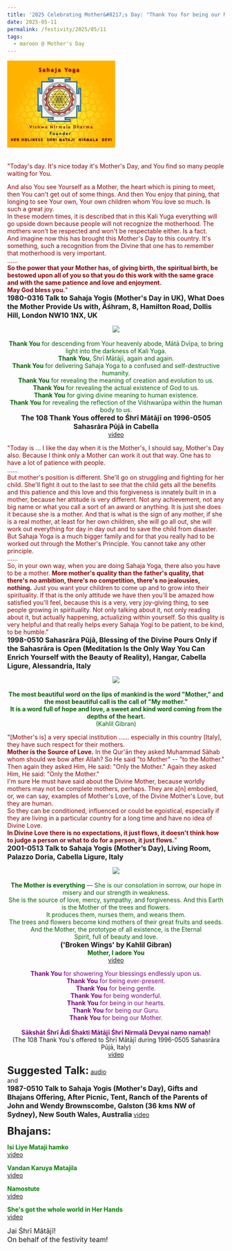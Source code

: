 ```yaml
---
title: '2025 Celebrating Mother&#8217;s Day: "Thank You for being our Mother" '
date: 2025-05-11
permalink: /festivity/2025/05/11
tags:
  - maroon @ Mother's Day
---
```


<div style="text-align: left"><img src="/images/image1.png" width="250" /></div><br>

<p>
<font color="DarkRed">"Today's day. It's nice today it's Mother's Day, and You find so many people waiting for You. 

And also You see Yourself as a Mother, the heart which is pining to meet, then You can't get out of some things. And then You enjoy that pining, that longing to see Your own, Your own children whom You love so much. Is such a great joy.<br>
In these modern times, it is described that in this Kali Yuga everything will go upside down because people will not recognize the motherhood. The mothers won't be respected and won't be respectable either. Is a fact.<br>
And imagine now this has brought this Mother's Day to this country. It's something, such a recognition from the Divine that one has to remember that motherhood is very important.<br>
......<br>
<b>So the power that your Mother has, of giving birth, the spiritual birth, be bestowed upon all of you so that you do this work with the same grace and with the same patience and love and enjoyment.<br>
May God bless you.</b>"</font><br>
<font size="+0"><b>1980-0316 Talk to Sahaja Yogis (Mother's Day in UK), What Does the Mother Provide Us with, Āśhram, 8, Hamilton Road, Dollis Hill, London NW10 1NX, UK</b></font>
</p>

<div style="text-align: center"><img src="https://pub-1e517d8c73a64c9c82977d676b1fff72.r2.dev/FT0149.png" /></div>

<p style=" text-align:center;">
<font color="DarkGreen"><b>Thank You</b> for descending from Your heavenly abode, Mātā Dvīpa, to bring light into the darkness of Kali Yuga.<br> 
<b>Thank You</b>, Śhrī Mātājī, again and again.<br>
<b>Thank You</b> for delivering Sahaja Yoga to a confused and self-destructive humanity.<br>
<b>Thank You</b> for revealing the meaning of creation and evolution to us.<br>
<b>Thank You</b> for revealing the actual existence of God to us.<br>
<b>Thank You</b> for giving divine meaning to human existence.<br>
<b>Thank You</b> for revealing the reflection of the Viśhwarūpa within the human body to us.</font><br>
<font size="+0"><b> The 108 Thank Yous offered to Śhrī Mātājī on 1996-0505 Sahasrāra Pūjā in Cabella</b></font><br>
<a href="https://youtu.be/wP_R9tpOVag">video</a>
</p>

<p>
<font color="DarkRed">"Today is ... I like the day when it is the Mother's, I should say, Mother's Day also. Because I think only a Mother can work it out that way. One has to have a lot of patience with people.<br>
......<br>
But mother's position is different. She'll go on struggling and fighting for her child. She'll fight it out to the last to see that the child gets all the benefits and this patience and this love and this forgiveness is innately built in in a mother, because her attitude is very different. Not any achievement, not any big name or what you call a sort of an award or anything. It is just she does it because she is a mother. And that is what is the sign of any mother, if she is a real mother, at least for her own children, she will go all out, she will work out everything for day in day out and to save the child from disaster. But Sahaja Yoga is a much bigger family and for that you really had to be worked out through the Mother's Principle. You cannot take any other principle.<br>
......<br>
So, in your own way, when you are doing Sahaja Yoga, there also you have to be a mother. <b>More mother's quality than the father's quality, that there's no ambition, there's no competition, there's no jealousies, nothing.</b> Just you want your children to come up and to grow into their spirituality. If that is the only attitude we have then you'll be amazed how satisfied you'll feel, because this is a very, very joy-giving thing, to see people growing in spirituality. Not only talking about it, not only reading about it, but actually happening, actualizing within yourself. So this quality is very helpful and that really helps every Sahaja Yogi to be patient, to be kind, to be humble."</font><br>
<font size="+0"><b>1998-0510 Sahasrāra Pūjā, Blessing of the Divine Pours Only if the Sahasrāra is Open (Meditation Is the Only Way You Can Enrich Yourself with the Beauty of Reality), Hangar, Cabella Ligure, Alessandria, Italy</b></font>
</p>

<div style="text-align: center"><img src="https://pub-1e517d8c73a64c9c82977d676b1fff72.r2.dev/FT0150.png" /></div>

<p style="text-align:center;">
<font color="DarkGreen"><b>The most beautiful word on the lips of mankind is the word "Mother," and the most beautiful call is the call of "My mother."<br>
It is a word full of hope and love, a sweet and kind word coming from the depths of the heart.</b><br>
(Kahlil Gibran)</font>
</p>

<p>
<font color="DarkRed">"[Mother's is] a very special institution ...... especially in this country [Italy], they have such respect for their mothers.<br>
<b>Mother is the Source of Love.</b> In the Qur'ān they asked Muhammad Sāhab whom should we bow after Allah? So He said "to Mother" -- "to the Mother."<br>
Then again they asked Him, He said: "Only the Mother." Again they asked Him, He said: "Only the Mother."<br>
I'm sure He must have said about the Divine Mother, because worldly mothers may not be complete mothers, perhaps. They are a[n] embodied, or, we can say, examples of Mother's Love, of the Divine Mother's Love, but they are human.<br>
So they can be conditioned, influenced or could be egoistical, especially if they are living in a particular country for a long time and have no idea of Divine Love.<br>
<b>In Divine Love there is no expectations, it just flows, it doesn't think how to judge a person or what to do for a person, it just flows.</b>"</font><br>
<font size="+0"><b>2001-0513 Talk to Sahaja Yogis (Mother’s Day), Living Room, Palazzo Doria, Cabella Ligure, Italy</b></font>
</p>

<div style="text-align: center"><img src="https://pub-1e517d8c73a64c9c82977d676b1fff72.r2.dev/FT0151.png" /></div>

<p style="text-align:center;">
<font color="DarkGreen"><b>The Mother is everything</b> — She is our consolation in sorrow, our hope in misery and our strength in weakness.<br>
She is the source of love, mercy, sympathy, and forgiveness. And this Earth is the Mother of the trees and flowers.<br>
It produces them, nurses them, and weans them.<br>
The trees and flowers become kind mothers of their great fruits and seeds.<br>
And the Mother, the prototype of all existence, is the Eternal<br>
Spirit, full of beauty and love.</font><br>
<font size="+0"><b>('Broken Wings' by Kahlil Gibran)</b></font><br>
<font color="DarkGreen"><b>Mother, I adore You</b></font><br>
<a href="https://youtu.be/LsWaC7NktHA">video</a>
</p>

<p style="text-align:center;">
<font color="Purple"><b>Thank You</b> for showering Your blessings endlessly upon us.<br>
<b>Thank You</b> for being ever-present.<br>
<b>Thank You</b> for being gentle.<br>
<b>Thank You</b> for being wonderful.<br>
<b>Thank You</b> for being in our hearts.<br>
<b>Thank You</b> for being our Guru.</b><br>
<b>Thank You</b> for being our Mother.</b><br>
<br>
<b>Sākshāt Śhrī Ādi Śhakti Mātājī Śhrī Nirmalā Devyai namo namaḥ!</b></font><br>
(The 108 Thank You's offered to Śhrī Mātājī during 1996-0505 Sahasrāra Pūjā, Italy)<br>
<a href="https://www.youtube.com/watch?v=wP_R9tpOVag"> video</a>
</p>

<font size="+2"><b>Suggested Talk:</b></font> 
<font size="+0"><b></b></font>
<a href="https://soundcloud.com/nirmala-vidya-portal/19800316-the-mother-the-1"> audio</a><br>
and<br>
<font size="+0"><b>1987-0510 Talk to Sahaja Yogis (Mother's Day), Gifts and Bhajans Offering, After Picnic, Tent, Ranch of the Parents of John and Wendy Brownscombe, Galston (36 kms NW of Sydney), New South Wales, Australia</b></font>
<a href="https://vimeo.com/53069055"> video</a><br>

<font size="+2"><b>Bhajans:</b></font>

<p>
<font color="green"><b>Isi Liye Mataji hamko</b></font><br>
<a href="https://seven-teams.github.io/Videos_Links.html">video</a>
</p>
 
<p>
<font color="green"><b>Vandan Karuya Matajila</b></font><br>
<a href="https://youtu.be/ybCnMcQi2ZQ">video</a> 
</p>

<p>
<font color="green"><b>Namostute</b></font><br>
<a href="https://seven-teams.github.io/Videos_Links.html">video</a> 
</p>

<p>
<font color="green"><b>She's got the whole world in Her Hands</b></font><br>
<a href="https://seven-teams.github.io/Videos_Links.html">video</a>
</p>

<p>
<font size="+0">Jai Śhrī Mātājī!<br>
On behalf of the festivity team!</font>
</p>
